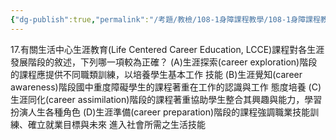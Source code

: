 ```yaml
---
{"dg-publish":true,"permalink":"/考題/教檢/108-1身障課程教學/108-1身障課程教學-第1大題第17題/","tags":["考題","題目","未完"]}
---
```


17.有關生活中心生涯教育(Life Centered Career Education, LCCE)課程對各生涯發展階段的敘述，下列哪一項較為正確？
(A)生涯探索(career exploration)階段的課程應提供不同職類訓練，以培養學生基本工作
技能
(B)生涯覺知(career awareness)階段國中重度障礙學生的課程著重在工作的認識與工作
態度培養
(C)生涯同化(career assimilation)階段的課程著重協助學生整合其興趣與能力，學習
扮演人生各種角色
(D)生涯準備(career preparation)階段的課程強調職業技能訓練、確立就業目標與未來
進入社會所需之生活技能
